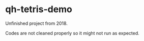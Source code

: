 # qh-tetris-demo

Unfinished project from 2018.

Codes are not cleaned properly so it might not run as expected.
